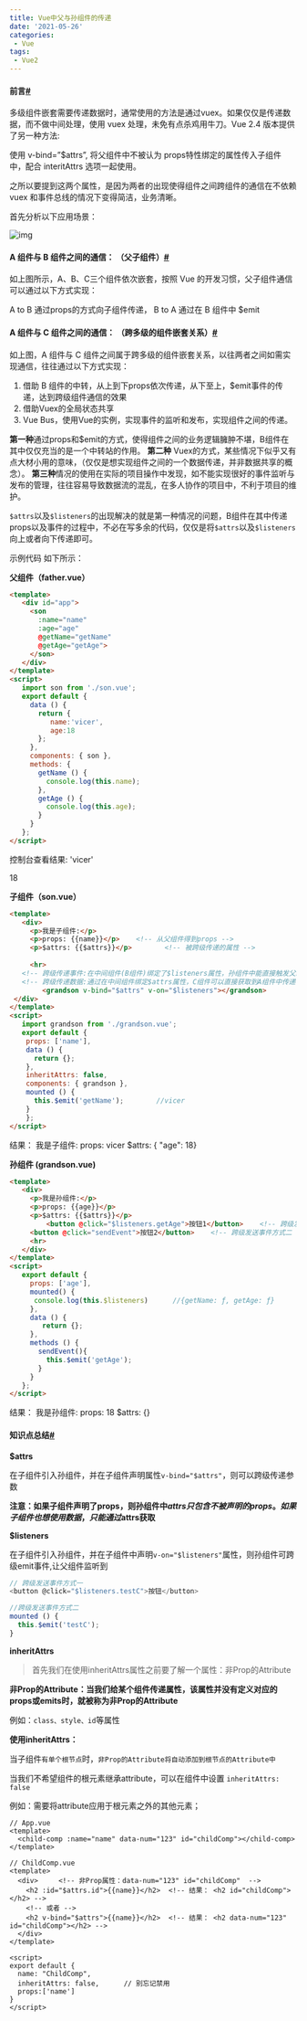 ```yaml
---
title: Vue中父与孙组件的传递
date: '2021-05-26'
categories:
 - Vue
tags:
 - Vue2
---
```


#### 前言[#](https://www.cnblogs.com/lovecode3000/p/12709231.html#816807762)

多级组件嵌套需要传递数据时，通常使用的方法是通过vuex。如果仅仅是传递数据，而不做中间处理，使用 vuex 处理，未免有点杀鸡用牛刀。Vue 2.4 版本提供了另一种方法:

使用 v-bind=”$attrs”, 将父组件中不被认为 props特性绑定的属性传入子组件中，配合 interitAttrs 选项一起使用。

之所以要提到这两个属性，是因为两者的出现使得组件之间跨组件的通信在不依赖 vuex 和事件总线的情况下变得简洁，业务清晰。

首先分析以下应用场景：

![img](https://img2020.cnblogs.com/blog/1757428/202004/1757428-20200415224757059-33351268.png)

#### A 组件与 B 组件之间的通信： （父子组件）[#](https://www.cnblogs.com/lovecode3000/p/12709231.html#1030179632)

如上图所示，A、B、C三个组件依次嵌套，按照 Vue 的开发习惯，父子组件通信可以通过以下方式实现：

A to B 通过props的方式向子组件传递，
B to A 通过在 B 组件中 $emit

#### A 组件与 C 组件之间的通信： （跨多级的组件嵌套关系）[#](https://www.cnblogs.com/lovecode3000/p/12709231.html#3281878410)

如上图，A 组件与 C 组件之间属于跨多级的组件嵌套关系，以往两者之间如需实现通信，往往通过以下方式实现：

1. 借助 B 组件的中转，从上到下props依次传递，从下至上，$emit事件的传递，达到跨级组件通信的效果
2. 借助Vuex的全局状态共享
3. Vue Bus，使用Vue的实例，实现事件的监听和发布，实现组件之间的传递。

**第一种**通过props和$emit的方式，使得组件之间的业务逻辑臃肿不堪，B组件在其中仅仅充当的是一个中转站的作用。
**第二种** Vuex的方式，某些情况下似乎又有点大材小用的意味，（仅仅是想实现组件之间的一个数据传递，并非数据共享的概念）。
**第三种**情况的使用在实际的项目操作中发现，如不能实现很好的事件监听与发布的管理，往往容易导致数据流的混乱，在多人协作的项目中，不利于项目的维护。

`$attrs`以及`$listeners`的出现解决的就是第一种情况的问题，B组件在其中传递props以及事件的过程中，不必在写多余的代码，仅仅是将`$attrs`以及`$listeners`向上或者向下传递即可。

示例代码
如下所示：

**父组件（father.vue）**

```html
<template>
   <div id="app">
     <son
       :name="name"
       :age="age"
       @getName="getName" 
       @getAge="getAge"> 
     </son>
   </div>
</template>
<script>
   import son from './son.vue';
   export default {
     data () {
       return {
          name:'vicer',
          age:18
       };
     },
     components: { son },
     methods: {
       getName () {
         console.log(this.name);
       },
       getAge () {
         console.log(this.age);
       }
     }
   };
</script>
```

控制台查看结果:
'vicer'

18

**子组件（son.vue）**

```html
<template>
   <div>
     <p>我是子组件:</p>
     <p>props: {{name}}</p>    <!-- 从父组件得到props -->
     <p>$attrs: {{$attrs}}</p>        <!-- 被跨级传递的属性 -->
     
     <hr>
   <!-- 跨级传递事件:在中间组件(B组件)绑定了$listeners属性，孙组件中能直接触发父组件中的getName事件-->
   <!-- 跨级传递数据:通过在中间组件绑定$attrs属性，C组件可以直接获取到A组件中传递下来的props-->
 		<grandson v-bind="$attrs" v-on="$listeners"></grandson>
 </div>
</template>
<script>
   import grandson from './grandson.vue';
   export default {
    props: ['name'],
    data () {
      return {};
    },
    inheritAttrs: false,
    components: { grandson },
    mounted () {
      this.$emit('getName');		//vicer
    }
 	};
</script>
```

结果：
我是子组件:
props: vicer
$attrs: { "age": 18}

**孙组件 (grandson.vue)**

```html
<template>
   <div>
     <p>我是孙组件:</p>
     <p>props: {{age}}</p>
     <p>$attrs: {{$attrs}}</p>
		 <button @click="$listeners.getAge">按钮1</button>	<!-- 跨级发送事件方式一 -->
     <button @click="sendEvent">按钮2</button>	<!-- 跨级发送事件方式二 -->
     <hr>
   </div>
</template>
<script>
   export default {
  	 props: ['age'],
     mounted() {
      console.log(this.$listeners)		//{getName: ƒ, getAge: ƒ}
     },
     data () {
        return {};
     },
     methods () {
       sendEvent(){
         this.$emit('getAge');     
       }
     }
   };
</script>
```

结果：
我是孙组件:
props: 18
$attrs: {}



#### 知识点总结[#](https://www.cnblogs.com/lovecode3000/p/12709231.html#1600173760)

**$attrs**

在子组件引入孙组件，并在子组件声明属性`v-bind="$attrs"`，则可以跨级传递参数

**注意：如果子组件声明了props，则孙组件中$attrs只包含不被声明的props。如果子组件也想使用数据，只能通过$attrs获取**



**$listeners**

在子组件引入孙组件，并在子组件中声明`v-on="$listeners"`属性，则孙组件可跨级emit事件,让父组件监听到

```js
// 跨级发送事件方式一 
<button @click="$listeners.testC">按钮</button>	

//跨级发送事件方式二
mounted () {
  this.$emit('testC');     
}
```



**inheritAttrs**

> 首先我们在使用inheritAttrs属性之前要了解一个属性：非Prop的Attribute

**非Prop的Attribute：当我们给某个组件传递属性，该属性并没有定义对应的props或emits时，就被称为非Prop的Attribute**

例如：`class、style、id`等属性



**使用inheritAttrs：**

当子组件`有单个根节点`时，`非Prop的Attribute将自动添加到根节点的Attribute中`

当我们不希望组件的根元素继承attribute，可以在组件中设置 `inheritAttrs: false`

例如：需要将attribute应用于根元素之外的其他元素；

```vue
// App.vue 
<template>
  <child-comp :name="name" data-num="123" id="childComp"></child-comp>		
</template>
```

```vue
// ChildComp.vue
<template>
  <div>		<!-- 非Prop属性：data-num="123" id="childComp"  -->
    <h2 :id="$attrs.id">{{name}}</h2>  <!-- 结果： <h2 id="childComp"></h2> -->
    <!-- 或者 -->
    <h2 v-bind="$attrs">{{name}}</h2>  <!-- 结果： <h2 data-num="123" id="childComp"></h2> -->
  </div>		
</template>

<script>
export default {
  name: "ChildComp",
  inheritAttrs: false,		// 别忘记禁用
  props:['name']
}
</script>
```

